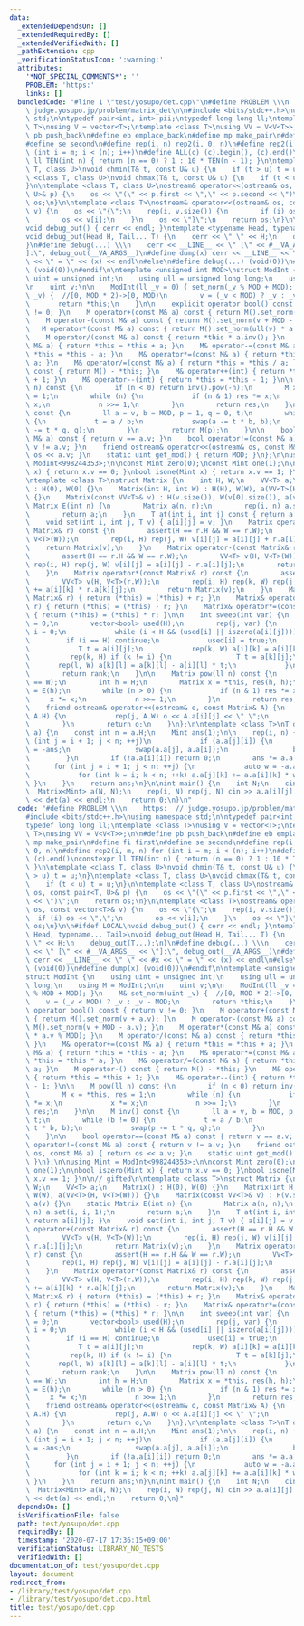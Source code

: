 ```yaml
---
data:
  _extendedDependsOn: []
  _extendedRequiredBy: []
  _extendedVerifiedWith: []
  _pathExtension: cpp
  _verificationStatusIcon: ':warning:'
  attributes:
    '*NOT_SPECIAL_COMMENTS*': ''
    PROBLEM: 'https:'
    links: []
  bundledCode: "#line 1 \"test/yosupo/det.cpp\"\n#define PROBLEM \\\n    https:  //\
    \ judge.yosupo.jp/problem/matrix_det\n\n#include <bits/stdc++.h>\nusing namespace\
    \ std;\n\ntypedef pair<int, int> pii;\ntypedef long long ll;\ntemplate <class\
    \ T>\nusing V = vector<T>;\ntemplate <class T>\nusing VV = V<V<T>>;\n\n#define\
    \ pb push_back\n#define eb emplace_back\n#define mp make_pair\n#define fi first\n\
    #define se second\n#define rep(i, n) rep2(i, 0, n)\n#define rep2(i, m, n) for\
    \ (int i = m; i < (n); i++)\n#define ALL(c) (c).begin(), (c).end()\nconstexpr\
    \ ll TEN(int n) { return (n == 0) ? 1 : 10 * TEN(n - 1); }\n\ntemplate <class\
    \ T, class U>\nvoid chmin(T& t, const U& u) {\n    if (t > u) t = u;\n}\ntemplate\
    \ <class T, class U>\nvoid chmax(T& t, const U& u) {\n    if (t < u) t = u;\n\
    }\n\ntemplate <class T, class U>\nostream& operator<<(ostream& os, const pair<T,\
    \ U>& p) {\n    os << \"(\" << p.first << \",\" << p.second << \")\";\n    return\
    \ os;\n}\n\ntemplate <class T>\nostream& operator<<(ostream& os, const vector<T>&\
    \ v) {\n    os << \"{\";\n    rep(i, v.size()) {\n        if (i) os << \",\";\n\
    \        os << v[i];\n    }\n    os << \"}\";\n    return os;\n}\n\n#ifdef LOCAL\n\
    void debug_out() { cerr << endl; }\ntemplate <typename Head, typename... Tail>\n\
    void debug_out(Head H, Tail... T) {\n    cerr << \" \" << H;\n    debug_out(T...);\n\
    }\n#define debug(...) \\\n    cerr << __LINE__ << \" [\" << #__VA_ARGS__ << \"\
    ]:\", debug_out(__VA_ARGS__)\n#define dump(x) cerr << __LINE__ << \" \" << #x\
    \ << \" = \" << (x) << endl\n#else\n#define debug(...) (void(0))\n#define dump(x)\
    \ (void(0))\n#endif\n\ntemplate <unsigned int MOD>\nstruct ModInt {\n    using\
    \ uint = unsigned int;\n    using ull = unsigned long long;\n    using M = ModInt;\n\
    \n    uint v;\n\n    ModInt(ll _v = 0) { set_norm(_v % MOD + MOD); }\n    M& set_norm(uint\
    \ _v) {  //[0, MOD * 2)->[0, MOD)\n        v = (_v < MOD) ? _v : _v - MOD;\n \
    \       return *this;\n    }\n\n    explicit operator bool() const { return v\
    \ != 0; }\n    M operator+(const M& a) const { return M().set_norm(v + a.v); }\n\
    \    M operator-(const M& a) const { return M().set_norm(v + MOD - a.v); }\n \
    \   M operator*(const M& a) const { return M().set_norm(ull(v) * a.v % MOD); }\n\
    \    M operator/(const M& a) const { return *this * a.inv(); }\n    M& operator+=(const\
    \ M& a) { return *this = *this + a; }\n    M& operator-=(const M& a) { return\
    \ *this = *this - a; }\n    M& operator*=(const M& a) { return *this = *this *\
    \ a; }\n    M& operator/=(const M& a) { return *this = *this / a; }\n    M operator-()\
    \ const { return M() - *this; }\n    M& operator++(int) { return *this = *this\
    \ + 1; }\n    M& operator--(int) { return *this = *this - 1; }\n\n    M pow(ll\
    \ n) const {\n        if (n < 0) return inv().pow(-n);\n        M x = *this, res\
    \ = 1;\n        while (n) {\n            if (n & 1) res *= x;\n            x *=\
    \ x;\n            n >>= 1;\n        }\n        return res;\n    }\n\n    M inv()\
    \ const {\n        ll a = v, b = MOD, p = 1, q = 0, t;\n        while (b != 0)\
    \ {\n            t = a / b;\n            swap(a -= t * b, b);\n            swap(p\
    \ -= t * q, q);\n        }\n        return M(p);\n    }\n\n    bool operator==(const\
    \ M& a) const { return v == a.v; }\n    bool operator!=(const M& a) const { return\
    \ v != a.v; }\n    friend ostream& operator<<(ostream& os, const M& a) { return\
    \ os << a.v; }\n    static uint get_mod() { return MOD; }\n};\n\nusing Mint =\
    \ ModInt<998244353>;\n\nconst Mint zero(0);\nconst Mint one(1);\n\nbool iszero(Mint\
    \ x) { return x.v == 0; }\nbool isone(Mint x) { return x.v == 1; }\n\n// gifted\n\
    \ntemplate <class T>\nstruct Matrix {\n    int H, W;\n    VV<T> a;\n    Matrix()\
    \ : H(0), W(0) {}\n    Matrix(int H, int W) : H(H), W(W), a(VV<T>(H, V<T>(W)))\
    \ {}\n    Matrix(const VV<T>& v) : H(v.size()), W(v[0].size()), a(v) {}\n    static\
    \ Matrix E(int n) {\n        Matrix a(n, n);\n        rep(i, n) a.set(i, i, 1);\n\
    \        return a;\n    }\n    T at(int i, int j) const { return a[i][j]; }\n\
    \    void set(int i, int j, T v) { a[i][j] = v; }\n    Matrix operator+(const\
    \ Matrix& r) const {\n        assert(H == r.H && W == r.W);\n        VV<T> v(H,\
    \ V<T>(W));\n        rep(i, H) rep(j, W) v[i][j] = a[i][j] + r.a[i][j];\n    \
    \    return Matrix(v);\n    }\n    Matrix operator-(const Matrix& r) const {\n\
    \        assert(H == r.H && W == r.W);\n        VV<T> v(H, V<T>(W));\n       \
    \ rep(i, H) rep(j, W) v[i][j] = a[i][j] - r.a[i][j];\n        return Matrix(v);\n\
    \    }\n    Matrix operator*(const Matrix& r) const {\n        assert(W == r.H);\n\
    \        VV<T> v(H, V<T>(r.W));\n        rep(i, H) rep(k, W) rep(j, r.W) v[i][j]\
    \ += a[i][k] * r.a[k][j];\n        return Matrix(v);\n    }\n    Matrix& operator+=(const\
    \ Matrix& r) { return (*this) = (*this) + r; }\n    Matrix& operator-=(const Matrix&\
    \ r) { return (*this) = (*this) - r; }\n    Matrix& operator*=(const Matrix& r)\
    \ { return (*this) = (*this) * r; }\n\n    int sweep(int var) {\n        int rank\
    \ = 0;\n        vector<bool> used(H);\n        rep(j, var) {\n            int\
    \ i = 0;\n            while (i < H && (used[i] || iszero(a[i][j]))) i++;\n   \
    \         if (i == H) continue;\n            used[i] = true;\n            rank++;\n\
    \            T t = a[i][j];\n            rep(k, W) a[i][k] = a[i][k] / t;\n  \
    \          rep(k, H) if (k != i) {\n                T t = a[k][j];\n         \
    \       rep(l, W) a[k][l] = a[k][l] - a[i][l] * t;\n            }\n        }\n\
    \        return rank;\n    }\n\n    Matrix pow(ll n) const {\n        assert(H\
    \ == W);\n        int h = H;\n        Matrix x = *this, res(h, h);\n        res\
    \ = E(h);\n        while (n > 0) {\n            if (n & 1) res *= x;\n       \
    \     x *= x;\n            n >>= 1;\n        }\n        return res;\n    }\n\n\
    \    friend ostream& operator<<(ostream& o, const Matrix& A) {\n        rep(i,\
    \ A.H) {\n            rep(j, A.W) o << A.a[i][j] << \" \";\n            o << endl;\n\
    \        }\n        return o;\n    }\n};\n\ntemplate <class T>\nT det(Matrix<T>\
    \ a) {\n    const int n = a.H;\n    Mint ans(1);\n\n    rep(i, n) {\n        for\
    \ (int j = i + 1; j < n; ++j)\n            if (a.a[j][i]) {\n                ans\
    \ = -ans;\n                swap(a.a[j], a.a[i]);\n                break;\n   \
    \         }\n        if (!a.a[i][i]) return 0;\n        ans *= a.a[i][i];\n  \
    \      for (int j = i + 1; j < n; ++j) {\n            auto w = -a.a[j][i] / a.a[i][i];\n\
    \            for (int k = i; k < n; ++k) a.a[j][k] += a.a[i][k] * w;\n       \
    \ }\n    }\n    return ans;\n}\n\nint main() {\n    int N;\n    cin >> N;\n  \
    \  Matrix<Mint> a(N, N);\n    rep(i, N) rep(j, N) cin >> a.a[i][j].v;\n    cout\
    \ << det(a) << endl;\n    return 0;\n}\n"
  code: "#define PROBLEM \\\n    https:  // judge.yosupo.jp/problem/matrix_det\n\n\
    #include <bits/stdc++.h>\nusing namespace std;\n\ntypedef pair<int, int> pii;\n\
    typedef long long ll;\ntemplate <class T>\nusing V = vector<T>;\ntemplate <class\
    \ T>\nusing VV = V<V<T>>;\n\n#define pb push_back\n#define eb emplace_back\n#define\
    \ mp make_pair\n#define fi first\n#define se second\n#define rep(i, n) rep2(i,\
    \ 0, n)\n#define rep2(i, m, n) for (int i = m; i < (n); i++)\n#define ALL(c) (c).begin(),\
    \ (c).end()\nconstexpr ll TEN(int n) { return (n == 0) ? 1 : 10 * TEN(n - 1);\
    \ }\n\ntemplate <class T, class U>\nvoid chmin(T& t, const U& u) {\n    if (t\
    \ > u) t = u;\n}\ntemplate <class T, class U>\nvoid chmax(T& t, const U& u) {\n\
    \    if (t < u) t = u;\n}\n\ntemplate <class T, class U>\nostream& operator<<(ostream&\
    \ os, const pair<T, U>& p) {\n    os << \"(\" << p.first << \",\" << p.second\
    \ << \")\";\n    return os;\n}\n\ntemplate <class T>\nostream& operator<<(ostream&\
    \ os, const vector<T>& v) {\n    os << \"{\";\n    rep(i, v.size()) {\n      \
    \  if (i) os << \",\";\n        os << v[i];\n    }\n    os << \"}\";\n    return\
    \ os;\n}\n\n#ifdef LOCAL\nvoid debug_out() { cerr << endl; }\ntemplate <typename\
    \ Head, typename... Tail>\nvoid debug_out(Head H, Tail... T) {\n    cerr << \"\
    \ \" << H;\n    debug_out(T...);\n}\n#define debug(...) \\\n    cerr << __LINE__\
    \ << \" [\" << #__VA_ARGS__ << \"]:\", debug_out(__VA_ARGS__)\n#define dump(x)\
    \ cerr << __LINE__ << \" \" << #x << \" = \" << (x) << endl\n#else\n#define debug(...)\
    \ (void(0))\n#define dump(x) (void(0))\n#endif\n\ntemplate <unsigned int MOD>\n\
    struct ModInt {\n    using uint = unsigned int;\n    using ull = unsigned long\
    \ long;\n    using M = ModInt;\n\n    uint v;\n\n    ModInt(ll _v = 0) { set_norm(_v\
    \ % MOD + MOD); }\n    M& set_norm(uint _v) {  //[0, MOD * 2)->[0, MOD)\n    \
    \    v = (_v < MOD) ? _v : _v - MOD;\n        return *this;\n    }\n\n    explicit\
    \ operator bool() const { return v != 0; }\n    M operator+(const M& a) const\
    \ { return M().set_norm(v + a.v); }\n    M operator-(const M& a) const { return\
    \ M().set_norm(v + MOD - a.v); }\n    M operator*(const M& a) const { return M().set_norm(ull(v)\
    \ * a.v % MOD); }\n    M operator/(const M& a) const { return *this * a.inv();\
    \ }\n    M& operator+=(const M& a) { return *this = *this + a; }\n    M& operator-=(const\
    \ M& a) { return *this = *this - a; }\n    M& operator*=(const M& a) { return\
    \ *this = *this * a; }\n    M& operator/=(const M& a) { return *this = *this /\
    \ a; }\n    M operator-() const { return M() - *this; }\n    M& operator++(int)\
    \ { return *this = *this + 1; }\n    M& operator--(int) { return *this = *this\
    \ - 1; }\n\n    M pow(ll n) const {\n        if (n < 0) return inv().pow(-n);\n\
    \        M x = *this, res = 1;\n        while (n) {\n            if (n & 1) res\
    \ *= x;\n            x *= x;\n            n >>= 1;\n        }\n        return\
    \ res;\n    }\n\n    M inv() const {\n        ll a = v, b = MOD, p = 1, q = 0,\
    \ t;\n        while (b != 0) {\n            t = a / b;\n            swap(a -=\
    \ t * b, b);\n            swap(p -= t * q, q);\n        }\n        return M(p);\n\
    \    }\n\n    bool operator==(const M& a) const { return v == a.v; }\n    bool\
    \ operator!=(const M& a) const { return v != a.v; }\n    friend ostream& operator<<(ostream&\
    \ os, const M& a) { return os << a.v; }\n    static uint get_mod() { return MOD;\
    \ }\n};\n\nusing Mint = ModInt<998244353>;\n\nconst Mint zero(0);\nconst Mint\
    \ one(1);\n\nbool iszero(Mint x) { return x.v == 0; }\nbool isone(Mint x) { return\
    \ x.v == 1; }\n\n// gifted\n\ntemplate <class T>\nstruct Matrix {\n    int H,\
    \ W;\n    VV<T> a;\n    Matrix() : H(0), W(0) {}\n    Matrix(int H, int W) : H(H),\
    \ W(W), a(VV<T>(H, V<T>(W))) {}\n    Matrix(const VV<T>& v) : H(v.size()), W(v[0].size()),\
    \ a(v) {}\n    static Matrix E(int n) {\n        Matrix a(n, n);\n        rep(i,\
    \ n) a.set(i, i, 1);\n        return a;\n    }\n    T at(int i, int j) const {\
    \ return a[i][j]; }\n    void set(int i, int j, T v) { a[i][j] = v; }\n    Matrix\
    \ operator+(const Matrix& r) const {\n        assert(H == r.H && W == r.W);\n\
    \        VV<T> v(H, V<T>(W));\n        rep(i, H) rep(j, W) v[i][j] = a[i][j] +\
    \ r.a[i][j];\n        return Matrix(v);\n    }\n    Matrix operator-(const Matrix&\
    \ r) const {\n        assert(H == r.H && W == r.W);\n        VV<T> v(H, V<T>(W));\n\
    \        rep(i, H) rep(j, W) v[i][j] = a[i][j] - r.a[i][j];\n        return Matrix(v);\n\
    \    }\n    Matrix operator*(const Matrix& r) const {\n        assert(W == r.H);\n\
    \        VV<T> v(H, V<T>(r.W));\n        rep(i, H) rep(k, W) rep(j, r.W) v[i][j]\
    \ += a[i][k] * r.a[k][j];\n        return Matrix(v);\n    }\n    Matrix& operator+=(const\
    \ Matrix& r) { return (*this) = (*this) + r; }\n    Matrix& operator-=(const Matrix&\
    \ r) { return (*this) = (*this) - r; }\n    Matrix& operator*=(const Matrix& r)\
    \ { return (*this) = (*this) * r; }\n\n    int sweep(int var) {\n        int rank\
    \ = 0;\n        vector<bool> used(H);\n        rep(j, var) {\n            int\
    \ i = 0;\n            while (i < H && (used[i] || iszero(a[i][j]))) i++;\n   \
    \         if (i == H) continue;\n            used[i] = true;\n            rank++;\n\
    \            T t = a[i][j];\n            rep(k, W) a[i][k] = a[i][k] / t;\n  \
    \          rep(k, H) if (k != i) {\n                T t = a[k][j];\n         \
    \       rep(l, W) a[k][l] = a[k][l] - a[i][l] * t;\n            }\n        }\n\
    \        return rank;\n    }\n\n    Matrix pow(ll n) const {\n        assert(H\
    \ == W);\n        int h = H;\n        Matrix x = *this, res(h, h);\n        res\
    \ = E(h);\n        while (n > 0) {\n            if (n & 1) res *= x;\n       \
    \     x *= x;\n            n >>= 1;\n        }\n        return res;\n    }\n\n\
    \    friend ostream& operator<<(ostream& o, const Matrix& A) {\n        rep(i,\
    \ A.H) {\n            rep(j, A.W) o << A.a[i][j] << \" \";\n            o << endl;\n\
    \        }\n        return o;\n    }\n};\n\ntemplate <class T>\nT det(Matrix<T>\
    \ a) {\n    const int n = a.H;\n    Mint ans(1);\n\n    rep(i, n) {\n        for\
    \ (int j = i + 1; j < n; ++j)\n            if (a.a[j][i]) {\n                ans\
    \ = -ans;\n                swap(a.a[j], a.a[i]);\n                break;\n   \
    \         }\n        if (!a.a[i][i]) return 0;\n        ans *= a.a[i][i];\n  \
    \      for (int j = i + 1; j < n; ++j) {\n            auto w = -a.a[j][i] / a.a[i][i];\n\
    \            for (int k = i; k < n; ++k) a.a[j][k] += a.a[i][k] * w;\n       \
    \ }\n    }\n    return ans;\n}\n\nint main() {\n    int N;\n    cin >> N;\n  \
    \  Matrix<Mint> a(N, N);\n    rep(i, N) rep(j, N) cin >> a.a[i][j].v;\n    cout\
    \ << det(a) << endl;\n    return 0;\n}"
  dependsOn: []
  isVerificationFile: false
  path: test/yosupo/det.cpp
  requiredBy: []
  timestamp: '2020-07-17 17:36:15+09:00'
  verificationStatus: LIBRARY_NO_TESTS
  verifiedWith: []
documentation_of: test/yosupo/det.cpp
layout: document
redirect_from:
- /library/test/yosupo/det.cpp
- /library/test/yosupo/det.cpp.html
title: test/yosupo/det.cpp
---
```

